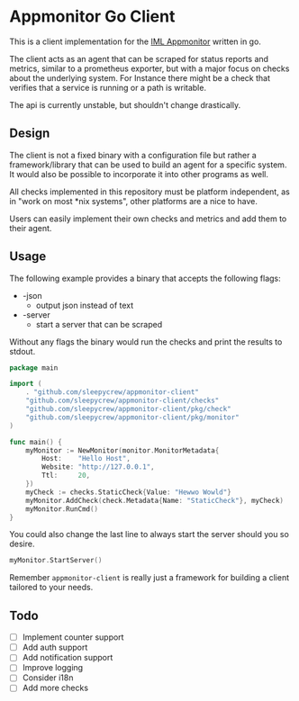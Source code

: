 # Appmonitor Go Client

This is a client implementation for the [IML Appmonitor](https://os-docs.iml.unibe.ch/appmonitor) written in go.

The client acts as an agent that can be scraped for status reports and metrics, similar to a prometheus exporter, 
but with a major focus on checks about the underlying system. For Instance there might be a check that verifies that a 
service is running or a path is writable.

The api is currently unstable, but shouldn't change drastically.

## Design
The client is not a fixed binary with a configuration file but rather a framework/library that can be used to build an agent for a specific system. It would also be possible to incorporate it into other programs as well.

All checks implemented in this repository must be platform independent, as in "work on most *nix systems", other platforms are a nice to have.

Users can easily implement their own checks and metrics and add them to their agent.

## Usage

The following example provides a binary that accepts the following flags:
- -json
  - output json instead of text
- -server
  - start a server that can be scraped

Without any flags the binary would run the checks and print the results to stdout.

```go
package main

import (
	. "github.com/sleepycrew/appmonitor-client"
	"github.com/sleepycrew/appmonitor-client/checks"
	"github.com/sleepycrew/appmonitor-client/pkg/check"
	"github.com/sleepycrew/appmonitor-client/pkg/monitor"
)

func main() {
	myMonitor := NewMonitor(monitor.MonitorMetadata{
		Host:    "Hello Host",
		Website: "http://127.0.0.1",
		Ttl:     20,
	})
	myCheck := checks.StaticCheck{Value: "Hewwo Wowld"}
	myMonitor.AddCheck(check.Metadata{Name: "StaticCheck"}, myCheck)
	myMonitor.RunCmd()
}
```

You could also change the last line to always start the server should you so desire.

```go
myMonitor.StartServer()
```

Remember `appmonitor-client` is really just a framework for building a client tailored to your needs.


## Todo
- [ ] Implement counter support
- [ ] Add auth support
- [ ] Add notification support 
- [ ] Improve logging
- [ ] Consider i18n
- [ ] Add more checks
